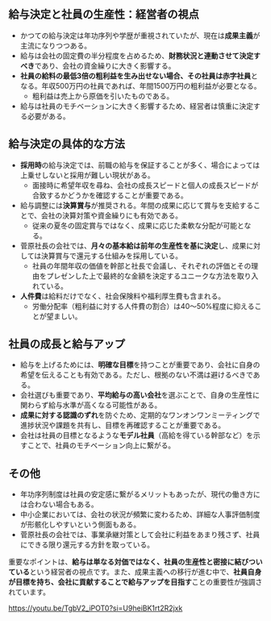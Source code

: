 
## 給与決定と社員の生産性：経営者の視点

- かつての給与決定は年功序列や学歴が重視されていたが、現在は**成果主義**が主流になりつつある。
- 給与は会社の固定費の半分程度を占めるため、**財務状況と連動させて決定すべき**であり、会社の資金繰りに大きく影響する。
- **社員の給料の最低3倍の粗利益を生み出せない場合、その社員は赤字社員**となる。年収500万円の社員であれば、年間1500万円の粗利益が必要となる。
    - 粗利益は売上から原価を引いたものである。
- 給与は社員のモチベーションに大きく影響するため、経営者は慎重に決定する必要がある。

## 給与決定の具体的な方法

- **採用時**の給与決定では、前職の給与を保証することが多く、場合によっては上乗せしないと採用が難しい現状がある。
    - 面接時に希望年収を尋ね、会社の成長スピードと個人の成長スピードが合致するかどうかを確認することが重要である。
- 給与調整には**決算賞与**が推奨される。年間の成果に応じて賞与を支給することで、会社の決算対策や資金繰りにも有効である。
    - 従来の夏冬の固定賞与ではなく、成果に応じた柔軟な分配が可能となる。
- 菅原社長の会社では、**月々の基本給は前年の生産性を基に決定**し、成果に対しては決算賞与で還元する仕組みを採用している。
    - 社員の年間年収の価値を幹部と社長で会議し、それぞれの評価とその理由をプレゼンした上で最終的な金額を決定するユニークな方法を取り入れている。
- **人件費**は給料だけでなく、社会保険料や福利厚生費も含まれる。
    - 労働分配率（粗利益に対する人件費の割合）は40〜50%程度に抑えることが望ましい。

## 社員の成長と給与アップ

- 給与を上げるためには、**明確な目標**を持つことが重要であり、会社に自身の希望を伝えることも有効である。ただし、根拠のない不満は避けるべきである。
- 会社選びも重要であり、**平均給与の高い会社**を選ぶことで、自身の生産性に関わらず給与水準が高くなる可能性がある。
- **成果に対する認識のずれ**を防ぐため、定期的なワンオンワンミーティングで進捗状況や課題を共有し、目標を再確認することが重要である。
- 会社は社員の目標となるような**モデル社員**（高給を得ている幹部など）を示すことで、社員のモチベーション向上に繋がる。

## その他

- 年功序列制度は社員の安定感に繋がるメリットもあったが、現代の働き方には合わない場合もある。
- 中小企業においては、会社の状況が頻繁に変わるため、詳細な人事評価制度が形骸化しやすいという側面もある。
- 菅原社長の会社では、事業承継対策として会社に利益をあまり残さず、社員にできる限り還元する方針を取っている。

重要なポイントは、**給与は単なる対価ではなく、社員の生産性と密接に結びついている**という経営者の視点です。また、成果主義への移行が進む中で、**社員自身が目標を持ち、会社に貢献することで給与アップを目指す**ことの重要性が強調されています。

https://youtu.be/TgbV2_iPOT0?si=U9heiBK1rt2R2jxk